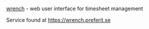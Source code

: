 [wrench](https://godoc.org/pkg/github.com/preferit/wrench) - web user interface for timesheet management

Service found at https://wrench.preferit.se
